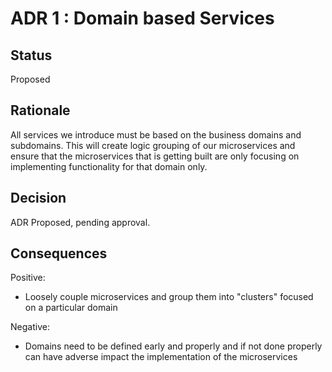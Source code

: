 # ADR 1 : Domain based Services

## Status  

Proposed

## Rationale 

All services we introduce must be based on the business domains and subdomains. This will create logic grouping of our microservices and ensure that the microservices that is getting built are only focusing on implementing functionality for that domain only.

## Decision
ADR Proposed, pending approval.

## Consequences  
Positive:
+ Loosely couple microservices and group them into "clusters" focused on a particular domain

Negative:
+ Domains need to be defined early and properly and if not done properly can have adverse impact the implementation of the microservices


